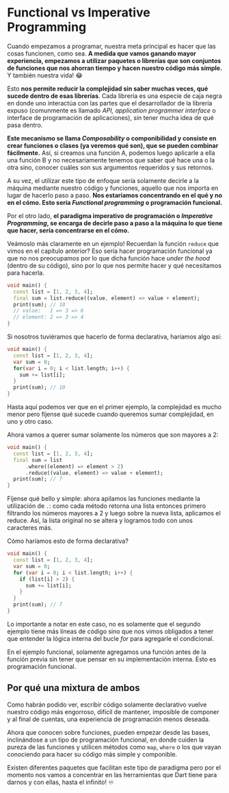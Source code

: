 # Functional vs Imperative Programming

Cuando empezamos a programar, nuestra meta principal es hacer que las cosas funcionen, como sea. __A medida que vamos ganando mayor experiencia, empezamos a utilizar paquetes o librerías que son conjuntos de funciones que nos ahorran tiempo y hacen nuestro código más simple.__ Y también nuestra vida! 😂

Esto __nos permite reducir la complejidad sin saber muchas veces, qué sucede dentro de esas librerías__. Cada librería es una especie de caja negra en donde uno interactúa con las partes que el desarrollador de la librería expuso (comunmente es llamado _API, application programmer interface_ o interface de programación de aplicaciones), sin tener mucha idea de qué pasa dentro.

__Este mecanismo se llama _Composability_ o componibilidad y consiste en crear funciones o clases (ya veremos qué son), que se pueden combinar fácilmente.__ Así, si creamos una función A, podemos luego aplicarle a ella una función B y no necesariamente tenemos que saber qué hace una o la otra sino, conocer cuáles son sus argumentos requeridos y sus retornos.

A su vez, el utilizar este tipo de enfoque sería solamente decirle a la máquina mediante nuestro código y funciones, aquello que nos importa en lugar de hacerlo paso a paso. __Nos estaríamos concentrando en el qué y no en el cómo. Esto sería _Functional programming_ o programación funcional.__

Por el otro lado, __el paradigma imperativo de programación o _Imperative Programming_, se encarga de decirle paso a paso a la máquina lo que tiene que hacer, sería concentrarse en el cómo.__

Veámoslo más claramente en un ejemplo! Recuerdan la función `reduce` que vimos en el capítulo anterior? Eso sería hacer programación funcional ya que no nos preocupamos por lo que dicha función hace _under the hood_ (dentro de su código), sino por lo que nos permite hacer y qué necesitamos para hacerla.

```dart
void main() {
  const list = [1, 2, 3, 4];
  final sum = list.reduce((value, element) => value + element);
  print(sum); // 10
  // value:   1 => 3 => 6
  // element: 2 => 3 => 4
}
```

Si nosotros tuviéramos que hacerlo de forma declarativa, haríamos algo así:

```dart
void main() {
  const list = [1, 2, 3, 4];
  var sum = 0;
  for(var i = 0; i < list.length; i++) {
    sum += list[i];
  }
  print(sum); // 10
}
```

Hasta aquí podemos ver que en el primer ejemplo, la complejidad es mucho menor pero fíjense qué sucede cuando queremos sumar complejidad, en uno y otro caso.

Ahora vamos a querer sumar solamente los números que son mayores a 2:

```dart
void main() {
  const list = [1, 2, 3, 4];
  final sum = list
      .where((element) => element > 2)
      .reduce((value, element) => value + element);
  print(sum); // 7
}
```

Fíjense qué bello y simple: ahora apilamos las funciones mediante la utilización de `.`: como cada método retorna una lista entonces primero filtrando los números mayores a 2 y luego sobre la nueva lista, aplicamos el reduce. Así, la lista original no se altera y logramos todo con unos caracteres más.

Cómo haríamos esto de forma declarativa?

```dart
void main() {
  const list = [1, 2, 3, 4];
  var sum = 0;
  for (var i = 0; i < list.length; i++) {
    if (list[i] > 2) {
      sum += list[i];
    }
  }
  print(sum); // 7
}
```

Lo importante a notar en este caso, no es solamente que el segundo ejemplo tiene más líneas de código sino que nos vimos obligados a tener que entender la lógica interna del bucle _for_ para agregarle el condicional.

En el ejemplo funcional, solamente agregamos una función antes de la función previa sin tener que pensar en su implementación interna. Esto es programación funcional.

## Por qué una mixtura de ambos

Como habrán podido ver, escribir código solamente declarativo vuelve nuestro código más engorroso, difícil de mantener, imposible de componer y al final de cuentas, una experiencia de programación menos deseada.

Ahora que conocen sobre funciones, pueden empezar desde las bases, inclinándose a un tipo de programación funcional, en donde cuiden la pureza de las funciones y utilicen métodos como `map`, `where` o los que vayan conociendo para hacer su código más simple y componible.

Existen diferentes paquetes que facilitan este tipo de paradigma pero por el momento nos vamos a concentrar en las herramientas que Dart tiene para darnos y con ellas, hasta el infinito! ♾️
